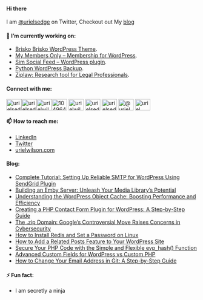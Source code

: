 #### Hi there

<!--
**devuri/devuri** is a ✨ _special_ ✨ repository because its `README.md` (this file) appears on your GitHub profile.
-->
I am [@urielsedge](https://twitter.com/urielsedge) on Twitter, Checkout out My [blog](http://urielwilson.com/)

#### 🔭 I’m currently working on:
* [Brisko Brisko WordPress Theme](https://wordpress.org/themes/brisko/).
* [My Members Only – Membership for WordPress](https://wordpress.org/plugins/iceyi-members-only/).
* [Sim Social Feed – WordPress plugin](https://wordpress.org/plugins/sim-social-feed/).
* [Python WordPress Backup](https://github.com/devuri/python-wpbackup).
* [Ziplaw: Research tool for Legal Professionals](http://ziplaw.com/).

<!-- #### 👯 I’m looking to collaborate on ...-->

#### Connect with me:
<p align="left">
<a href="https://codepen.io/devuri" target="blank"><img align="center" src="https://raw.githubusercontent.com/rahuldkjain/github-profile-readme-generator/master/src/images/icons/Social/codepen.svg" alt="urielsedge" height="30" width="40" /></a><a href="https://twitter.com/urielsedge" target="blank"><img align="center" src="https://raw.githubusercontent.com/rahuldkjain/github-profile-readme-generator/master/src/images/icons/Social/twitter.svg" alt="urielsedge" height="30" width="40" /></a><a href="https://linkedin.com/in/urielwilson" target="blank"><img align="center" src="https://raw.githubusercontent.com/rahuldkjain/github-profile-readme-generator/master/src/images/icons/Social/linked-in-alt.svg" alt="urielwilson" height="30" width="40" /></a><a href="https://stackoverflow.com/users/10496432" target="blank"><img align="center" src="https://raw.githubusercontent.com/rahuldkjain/github-profile-readme-generator/master/src/images/icons/Social/stack-overflow.svg" alt="10496432" height="30" width="40" /></a>
<a href="https://kaggle.com/urielwilson" target="blank"><img align="center" src="https://raw.githubusercontent.com/rahuldkjain/github-profile-readme-generator/master/src/images/icons/Social/kaggle.svg" alt="urielwilson" height="30" width="40" /></a>
<a href="https://instagram.com/urielsedge" target="blank"><img align="center" src="https://raw.githubusercontent.com/rahuldkjain/github-profile-readme-generator/master/src/images/icons/Social/instagram.svg" alt="urielsedge" height="30" width="40" /></a>
<a href="https://dribbble.com/urielsedge" target="blank"><img align="center" src="https://raw.githubusercontent.com/rahuldkjain/github-profile-readme-generator/master/src/images/icons/Social/dribbble.svg" alt="urielsedge" height="30" width="40" /></a>
<a href="https://medium.com/@urielsedge" target="blank"><img align="center" src="https://raw.githubusercontent.com/rahuldkjain/github-profile-readme-generator/master/src/images/icons/Social/medium.svg" alt="@urielsedge" height="30" width="40" /></a>
<a href="https://www.youtube.com/channel/UCBOOtQdEGNS71R2cDmn5uQQ" target="blank"><img align="center" src="https://raw.githubusercontent.com/rahuldkjain/github-profile-readme-generator/master/src/images/icons/Social/youtube.svg" alt="uriel wilson" height="30" width="40" /></a>
</p>


<!-- #### 💬 Ask me about ... -->

#### 📫 How to reach me:
* [LinkedIn](https://jm.linkedin.com/in/urielwilson)
* [Twitter](https://twitter.com/urielsedge)
* [urielwilson.com](http://urielwilson.com/)

#### Blog:
<!-- BLOG-POST-LIST:START -->
- [Complete Tutorial: Setting Up Reliable SMTP for WordPress Using SendGrid Plugin](https://urielwilson.com/complete-tutorial-setting-up-reliable-smtp-for-wordpress-using-sendgrid-plugin/)
- [Building an Emby Server: Unleash Your Media Library’s Potential](https://urielwilson.com/building-an-emby-server-unleash-your-media-librarys-potential/)
- [Understanding the WordPress Object Cache: Boosting Performance and Efficiency](https://urielwilson.com/understanding-the-wordpress-object-cache-boosting-performance-and-efficiency/)
- [Creating a PHP Contact Form Plugin for WordPress: A Step-by-Step Guide](https://urielwilson.com/creating-a-php-contact-form-plugin-for-wordpress-a-step-by-step-guide/)
- [The .zip Domain: Google’s Controversial Move Raises Concerns in Cybersecurity](https://urielwilson.com/the-zip-domain-googles-controversial-move-raises-concerns-in-cybersecurity/)
- [How to Install Redis and Set a Password on Linux](https://urielwilson.com/how-to-install-redis-and-set-a-password-on-linux/)
- [How to Add a Related Posts Feature to Your WordPress Site](https://urielwilson.com/how-to-add-a-related-posts-feature-to-your-wordpress-site/)
- [Secure Your PHP Code with the Simple and Flexible evp_hash&lpar;&rpar; Function](https://urielwilson.com/secure-your-php-code-with-the-simple-and-flexible-evp_hash-function/)
- [Advanced Custom Fields for WordPress vs Custom PHP](https://urielwilson.com/advanced-custom-fields-for-wordpress-vs-custom-php/)
- [How to Change Your Email Address in Git: A Step-by-Step Guide](https://urielwilson.com/how-to-change-your-email-address-in-git-a-step-by-step-guide/)
<!-- BLOG-POST-LIST:END -->


#### ⚡ Fun fact:
* I am secretly a ninja 


